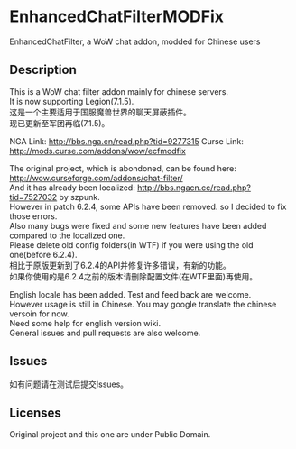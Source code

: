 # EnhancedChatFilterMODFix
EnhancedChatFilter, a WoW chat addon, modded for Chinese users

Description
-----------

This is a WoW chat filter addon mainly for chinese servers.<br />
It is now supporting Legion(7.1.5).<br />
这是一个主要适用于国服魔兽世界的聊天屏蔽插件。<br />
现已更新至军团再临(7.1.5)。<br />

NGA Link: <http://bbs.nga.cn/read.php?tid=9277315>
Curse Link: <http://mods.curse.com/addons/wow/ecfmodfix>

The original project, which is abondoned, can be found here: <http://wow.curseforge.com/addons/chat-filter/><br />
And it has already been localized: <http://bbs.ngacn.cc/read.php?tid=7527032> by szpunk.<br />
However in patch 6.2.4, some APIs have been removed. so I decided to fix those errors.<br />
Also many bugs were fixed and some new features have been added compared to the localized one.<br />
Please delete old config folders(in WTF) if you were using the old one(before 6.2.4).<br />
相比于原版更新到了6.2.4的API并修复许多错误，有新的功能。<br />
如果你使用的是6.2.4之前的版本请删除配置文件(在WTF里面)再使用。<br />

English locale has been added. Test and feed back are welcome.<br />
However usage is still in Chinese. You may google translate the chinese versoin for now.<br />
Need some help for english version wiki.<br />
General issues and pull requests are also welcome.<br />

Issues
------

如有问题请在测试后提交Issues。

Licenses
--------

Original project and this one are under Public Domain.
